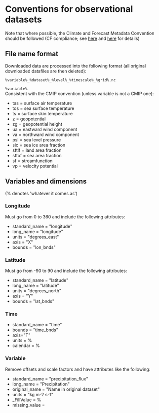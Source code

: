 # Conventions for observational datasets

Note that where possible, the Climate and Forecast Metadata Convention should be followed (CF compliance; 
see [here](http://cf-pcmdi.llnl.gov/) and [here](http://badc.nerc.ac.uk/help/formats/netcdf/index_cf.html) for details)

## File name format

Downloaded data are processed into the following format (all original downloaded datafiles are then deleted):  

```%variable%_%dataset%_%level%_%timescale%_%grid%.nc```  


```%variable%```  
Consistent with the CMIP convention (unless variable is not a CMIP one):  

  * tas = surface air temperature  
  * tos = sea surface temperature  
  * ts = surface skin temperature  
  * z = geopotential  
  * zg = geopotential height  
  * ua = eastward wind component  
  * va = northward wind component  
  * psl = sea level pressure 
  * sic = sea ice area fraction 
  * sftlf = land area fraction  
  * sftof = sea area fraction  
  * sf = streamfunction  
  * vp = velocity potential  

## Variables and dimensions  
(% denotes 'whatever it comes as')

### Longitude

Must go from 0 to 360 and include the following attributes:  
 
  * standard_name = "longitude"  
  * long_name = "longitude"  
  * units = "degrees_east"  
  * axis = "X"  
  * bounds = "lon_bnds"  
 
### Latitude

Must go from -90 to 90 and include the following attributes:  

  * standard_name = "latitude"  
  * long_name = "latitude"  
  * units = "degrees_north"  
  * axis = "Y"  
  * bounds = "lat_bnds" 
 
### Time

  * standard_name = "time"  
  * bounds = "time_bnds"  
  * axis="T"  
  * units = %  
  * calendar = %  

### Variable

Remove offsets and scale factors and have attributes like the following:  

  * standard_name = "precipitation_flux"  
  * long_name = "Precipitation"  
  * original_name = "Name in original dataset"  
  * units = "kg m-2 s-1"  
  * _FillValue = %  
  * missing_value =   
